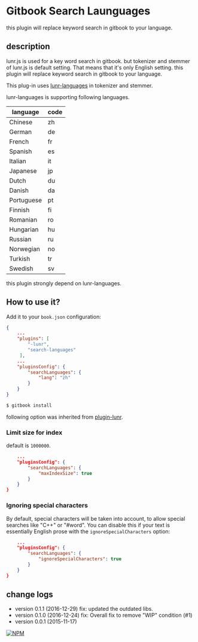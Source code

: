# Gitbook Search Launguages

this plugin will replace keyword search in gitbook to your language.

## description

lunr.js is used for a key word search in gitbook.
but tokenizer and stemmer of lunr.js is default setting.
That means that it's only English setting.
this plugin will replace keyword search in gitbook to your language.

This plug-in uses [lunr-languages](https://github.com/MihaiValentin/lunr-languages) in tokenizer and stemmer.

lunr-languages is supporting following languages.

| language | code |
| --- | --- |
| Chinese | zh |
| German | de |
| French | fr |
| Spanish | es |
| Italian | it |
| Japanese | jp |
| Dutch | du |
| Danish | da |
| Portuguese | pt |
| Finnish | fi |
| Romanian | ro |
| Hungarian | hu |
| Russian | ru |
| Norwegian | no |
| Turkish | tr |
| Swedish | sv |

this plugin strongly depend on lunr-languages.

## How to use it?

Add it to your `book.json` configuration:

```json
{
	...
    "plugins": [
        "-lunr",
        "search-languages"
     ],
	...
    "pluginsConfig": {
        "searchLanguages": {
            "lang": "zh"
        }
    }
}
```

```bash
$ gitbook install
```

following option was inherited from [plugin-lunr](https://github.com/GitbookIO/plugin-lunr).

### Limit size for index

default is `1000000`.

```json
    ...
    "pluginsConfig": {
        "searchLanguages": {
            "maxIndexSize": true
        }
    }
}
```

### Ignoring special characters

By default, special characters will be taken into account, to allow special searches like "C++" or "#word".
You can disable this if your text is essentially English prose with the `ignoreSpecialCharacters` option:

```json
    ...
    "pluginsConfig": {
        "searchLanguages": {
            "ignoreSpecialCharacters": true
        }
    }
}
```

## change logs

* version 0.1.1 (2016-12-29)
  fix: updated the outdated libs.
* version 0.1.0 (2016-12-24)
  fix: Overall fix to remove "WIP" condition (#1)
* version 0.0.1 (2015-11-17)

[![NPM](https://nodei.co/npm/gitbook-plugin-search-languages.png?downloads=true&downloadRank=true&stars=true)](https://nodei.co/npm/gitbook-plugin-search-languages/)
